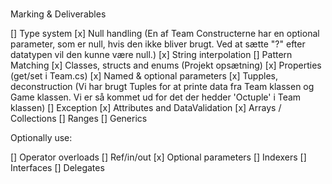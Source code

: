 #

Marking & Deliverables

  []  Type system
  [x]  Null handling (En af Team Constructerne har en optional parameter, som er null, hvis den ikke bliver brugt. Ved at sætte "?" efter datatypen vil den kunne være null.)
  [x]  String interpolation
  []  Pattern Matching
  [x]  Classes, structs and enums (Projekt opsætning)
  [x]  Properties (get/set i Team.cs)
  [x]  Named & optional parameters
  [x]  Tupples, deconstruction (Vi har brugt Tuples for at printe data fra Team klassen og Game klassen. Vi er så kommet ud for det der hedder 'Octuple' i Team klassen)
  []  Exception
  [x]  Attributes and DataValidation
  [x]  Arrays / Collections
  []  Ranges
  []  Generics

Optionally use:

  []  Operator overloads
  []  Ref/in/out
  [x]  Optional parameters
  []  Indexers
  []  Interfaces
  []  Delegates
